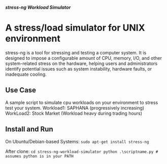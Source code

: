 **_stress-ng Workload Simulator_**
# A stress/load simulator for UNIX environment

stress-ng is a tool for stressing and testing a computer system. It is designed to impose a configurable amount of CPU, memory, I/O, and other system-related stress on the hardware, helping users and administrators identify potential issues such as system instability, hardware faults, or inadequate cooling.

## Use Case
A sample script to simulate cpu workloads on your environment to stress test your system.
Workload1: SAPHANA (progressively increasing)
WorkLoad2: Stock Market (Workload heavy during trading hours)

## Install and Run
On Ubuntu/Debian-based Systems:
    ```
    sudo apt-get install stress-ng
    ```

After clone:
    ```
    cd stress-ng-workload-simulator
    python .\scriptname.py # assumes python is in your PATH
    ```